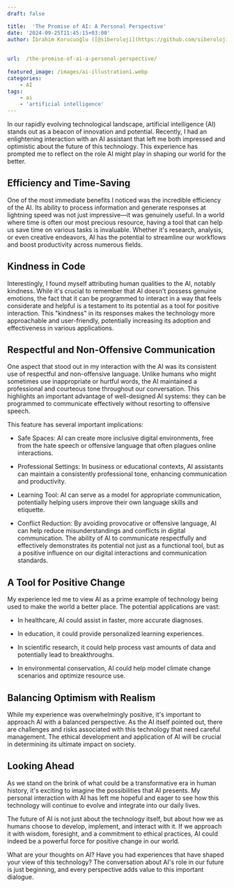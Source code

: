 ```yaml
---
draft: false

title:  'The Promise of AI: A Personal Perspective'
date: '2024-09-25T11:45:15+03:00'
author: İbrahim Korucuoğlu ([@siberoloji](https://github.com/siberoloji))
 
 
url:  /the-promise-of-ai-a-personal-perspective/
 
featured_image: /images/ai-illustration1.webp
categories:
    - AI
tags:
    - ai
    - 'artificial intelligence'
---
```



In our rapidly evolving technological landscape, artificial intelligence (AI) stands out as a beacon of innovation and potential. Recently, I had an enlightening interaction with an AI assistant that left me both impressed and optimistic about the future of this technology. This experience has prompted me to reflect on the role AI might play in shaping our world for the better.



## Efficiency and Time-Saving



One of the most immediate benefits I noticed was the incredible efficiency of the AI. Its ability to process information and generate responses at lightning speed was not just impressive—it was genuinely useful. In a world where time is often our most precious resource, having a tool that can help us save time on various tasks is invaluable. Whether it's research, analysis, or even creative endeavors, AI has the potential to streamline our workflows and boost productivity across numerous fields.



## Kindness in Code



Interestingly, I found myself attributing human qualities to the AI, notably kindness. While it's crucial to remember that AI doesn't possess genuine emotions, the fact that it can be programmed to interact in a way that feels considerate and helpful is a testament to its potential as a tool for positive interaction. This "kindness" in its responses makes the technology more approachable and user-friendly, potentially increasing its adoption and effectiveness in various applications.



## Respectful and Non-Offensive Communication



One aspect that stood out in my interaction with the AI was its consistent use of respectful and non-offensive language. Unlike humans who might sometimes use inappropriate or hurtful words, the AI maintained a professional and courteous tone throughout our conversation. This highlights an important advantage of well-designed AI systems: they can be programmed to communicate effectively without resorting to offensive speech.



This feature has several important implications:


* Safe Spaces: AI can create more inclusive digital environments, free from the hate speech or offensive language that often plagues online interactions.

* Professional Settings: In business or educational contexts, AI assistants can maintain a consistently professional tone, enhancing communication and productivity.

* Learning Tool: AI can serve as a model for appropriate communication, potentially helping users improve their own language skills and etiquette.

* Conflict Reduction: By avoiding provocative or offensive language, AI can help reduce misunderstandings and conflicts in digital communication.
The ability of AI to communicate respectfully and effectively demonstrates its potential not just as a functional tool, but as a positive influence on our digital interactions and communication standards.



## A Tool for Positive Change



My experience led me to view AI as a prime example of technology being used to make the world a better place. The potential applications are vast:


* In healthcare, AI could assist in faster, more accurate diagnoses.

* In education, it could provide personalized learning experiences.

* In scientific research, it could help process vast amounts of data and potentially lead to breakthroughs.

* In environmental conservation, AI could help model climate change scenarios and optimize resource use.
## Balancing Optimism with Realism



While my experience was overwhelmingly positive, it's important to approach AI with a balanced perspective. As the AI itself pointed out, there are challenges and risks associated with this technology that need careful management. The ethical development and application of AI will be crucial in determining its ultimate impact on society.



## Looking Ahead



As we stand on the brink of what could be a transformative era in human history, it's exciting to imagine the possibilities that AI presents. My personal interaction with AI has left me hopeful and eager to see how this technology will continue to evolve and integrate into our daily lives.



The future of AI is not just about the technology itself, but about how we as humans choose to develop, implement, and interact with it. If we approach it with wisdom, foresight, and a commitment to ethical practices, AI could indeed be a powerful force for positive change in our world.



What are your thoughts on AI? Have you had experiences that have shaped your view of this technology? The conversation about AI's role in our future is just beginning, and every perspective adds value to this important dialogue.
